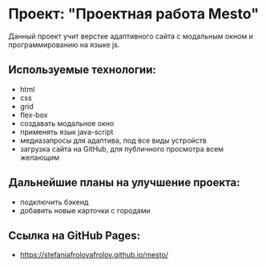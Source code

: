 # Проект: "Проектная работа Mesto"
Данный проект учит верстке адаптивного сайта с модальным окном и программированию на языке js.
## Используемые технологии: 
- html
- css
- grid
- flex-box
- создавать модальное окно
- применять язык java-script
- медиазапросы для адаптива, под все виды устройств
- загрузка сайта на GitHub, для публичного просмотра всем желающим
## Дальнейшие планы на улучшение проекта:
- подключить бэкенд
- добавить новые карточки с городами
## Ссылка на GitHub Pages:
- https://stefaniafrolovafrolov.github.io/mesto/